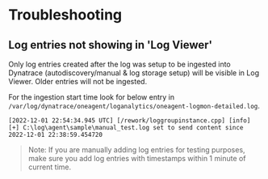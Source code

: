 # Troubleshooting

## Log entries not showing in 'Log Viewer'
Only log entries created after the log was setup to be ingested into Dynatrace (autodiscovery/manual & log storage setup) will be visible in Log Viewer. Older entries will not be ingested.

For the ingestion start time look for below entry in `/var/log/dynatrace/oneagent/loganalytics/oneagent-logmon-detailed.log`. 

```log
[2022-12-01 22:54:34.945 UTC] [/rework/loggroupinstance.cpp] [info] [+] C:\log\agent\sample\manual_test.log set to send content since 2022-12-01 22:38:59.454720
```

> Note: If you are manually adding log entries for testing purposes, make sure you add log entries with timestamps within 1 minute of current time. 



